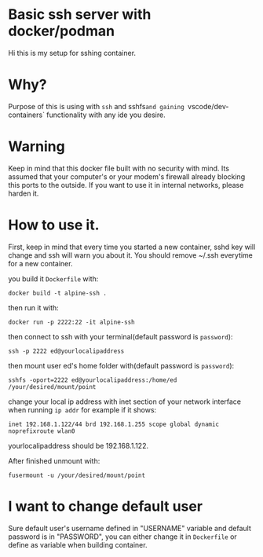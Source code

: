 #  Basic ssh server with docker/podman
Hi this is my setup for sshing container. 

# Why? 

Purpose of this is using with `ssh` and sshfs` and gaining  `vscode/dev-containers` functionality with any ide you desire.

# Warning
Keep in mind that this docker file built with no security with mind. Its assumed that your computer's or your modem's firewall already blocking this ports to the outside. If you want to use it in internal networks, please harden it.

# How to use it.
First, keep in mind that every time you started a new container, sshd key will change and ssh will warn you about it. You should remove ~/.ssh everytime for a new container.

you build it `Dockerfile` with:
```
docker build -t alpine-ssh .
```
then run it with:
```
docker run -p 2222:22 -it alpine-ssh
```
then connect to ssh with your terminal(default password is `password`):
```
ssh -p 2222 ed@yourlocalipaddress
```
then mount user ed's home folder with(default password is `password`):
```
sshfs -oport=2222 ed@yourlocalipaddress:/home/ed /your/desired/mount/point
```
change your local ip address with inet section of your network interface when running `ip addr` for example if it shows:
```
inet 192.168.1.122/44 brd 192.168.1.255 scope global dynamic noprefixroute wlan0
```     
yourlocalipaddress should be 192.168.1.122.

After finished unmount with:
```
fusermount -u /your/desired/mount/point
```

# I want to change default user
Sure default user's username defined in "USERNAME" variable and default password is in "PASSWORD", you can either change it in `Dockerfile` or define as variable when building container.

